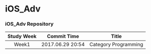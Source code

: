 # iOS_Adv

### iOS_Adv Repository


| Study Week |   Commit Time    |        Title         |
| :--------: | :--------------: | :------------------: |
|   Week1    | 2017.06.29 20:54 | Category Programming |

